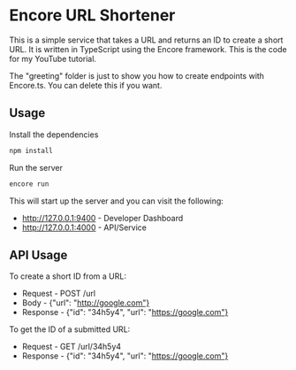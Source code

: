 # Encore URL Shortener

This is a simple service that takes a URL and returns an ID to create a short URL. It is written in TypeScript using the Encore framework. This is the code for my YouTube tutorial.

The "greeting" folder is just to show you how to create endpoints with Encore.ts. You can delete this if you want.

## Usage

Install the dependencies

```bash
npm install
```

Run the server

```bash
encore run
```

This will start up the server and you can visit the following:

- http://127.0.0.1:9400 - Developer Dashboard
- http://127.0.0.1:4000 - API/Service

## API Usage

To create a short ID from a URL:

- Request - POST /url
- Body - {"url": "http://google.com"}
- Response - {"id": "34h5y4", "url": "https://google.com"}

To get the ID of a submitted URL:

- Request - GET /url/34h5y4
- Response - {"id": "34h5y4", "url": "https://google.com"}

